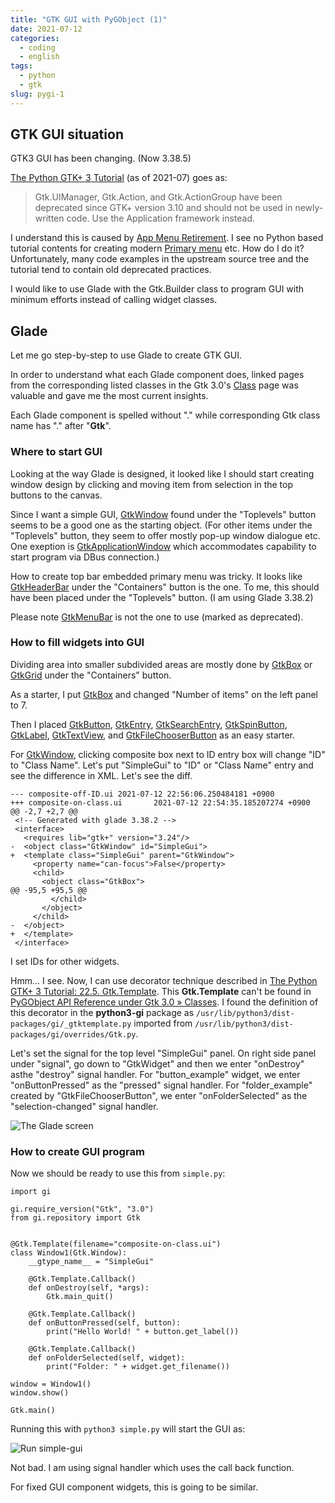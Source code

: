```yaml
---
title: "GTK GUI with PyGObject (1)"
date: 2021-07-12
categories:
  - coding
  - english
tags:
  - python
  - gtk
slug: pygi-1
---
```


## GTK GUI situation

GTK3 GUI has been changing.  (Now 3.38.5)

[The Python GTK+ 3 Tutorial](https://python-gtk-3-tutorial.readthedocs.io/en/latest/menus.html)
(as of 2021-07) goes as:

> Gtk.UIManager, Gtk.Action, and Gtk.ActionGroup have been deprecated since
> GTK+ version 3.10 and should not be used in newly-written code. Use the
> Application framework instead.

I understand this is caused by
[App Menu Retirement](https://gitlab.gnome.org/GNOME/Initiatives/-/wikis/App-Menu-Retirement).
I see no Python based tutorial contents for creating modern
[Primary menu](https://developer.gnome.org/hig/stable/primary-menus.html.en)
etc.  How do I do it?
Unfortunately, many code examples
in the upstream source tree and the tutorial tend to contain old deprecated
practices.

I would like to use Glade with the Gtk.Builder class to program GUI with
minimum efforts instead of calling widget classes.

## Glade

Let me go step-by-step to use Glade to create GTK GUI.

In order to understand what each Glade component does, linked pages from the
corresponding listed classes in the Gtk 3.0's
[Class](https://lazka.github.io/pgi-docs/Gtk-3.0/class.html) page was
valuable and gave me the most current insights.

Each Glade component is spelled without "." while corresponding Gtk class name
has "." after "__Gtk__".

### Where to start GUI

Looking at the way Glade is designed, it looked like I should start creating
window design by clicking and moving item from selection in the top buttons to
the canvas.

Since I want a simple GUI,
[GtkWindow](https://lazka.github.io/pgi-docs/Gtk-3.0/classes/Window.html)
found under the "Toplevels" button seems to be a good one as the starting
object.  (For other items under the "Toplevels" button, they seem to offer
mostly pop-up window dialogue etc.  One exeption is
[GtkApplicationWindow](https://lazka.github.io/pgi-docs/Gtk-3.0/classes/ApplicationWindow.html)
which accommodates capability to start program via DBus connection.)

How to create top bar embedded primary menu was tricky.  It looks like
[GtkHeaderBar](https://lazka.github.io/pgi-docs/Gtk-3.0/classes/HeaderBar.html)
under the "Containers" button is the one.   To me, this should have been placed
under the "Toplevels" button. (I am using Glade 3.38.2)

Please note
[GtkMenuBar](https://lazka.github.io/pgi-docs/Gtk-3.0/classes/MenuBar.html)
is not the one to use (marked as deprecated).

### How to fill widgets into GUI

Dividing area into smaller subdivided areas are mostly done by
[GtkBox](https://lazka.github.io/pgi-docs/Gtk-3.0/classes/Box.html)
or
[GtkGrid](https://lazka.github.io/pgi-docs/Gtk-3.0/classes/Grid.html)
under the "Containers" button.

As a starter, I put
[GtkBox](https://lazka.github.io/pgi-docs/Gtk-3.0/classes/Box.html)
and changed "Number of items" on the left panel to 7.

Then I placed
[GtkButton](https://lazka.github.io/pgi-docs/Gtk-3.0/classes/Button.html),
[GtkEntry](https://lazka.github.io/pgi-docs/Gtk-3.0/classes/Entry.html),
[GtkSearchEntry](https://lazka.github.io/pgi-docs/Gtk-3.0/classes/SearchEntry.html),
[GtkSpinButton](https://lazka.github.io/pgi-docs/Gtk-3.0/classes/SpinButton.html),
[GtkLabel](https://lazka.github.io/pgi-docs/Gtk-3.0/classes/Label.html),
[GtkTextView](https://lazka.github.io/pgi-docs/Gtk-3.0/classes/TextView.html), and
[GtkFileChooserButton](https://lazka.github.io/pgi-docs/Gtk-3.0/classes/FileChooserButton.html)
as an easy starter.

For
[GtkWindow](https://lazka.github.io/pgi-docs/Gtk-3.0/classes/Window.html),
clicking composite box next to ID entry box will change "ID" to "Class Name".
Let's put "SimpleGui" to "ID" or "Class Name" entry and see the difference in
XML.  Let's see the diff.
```
--- composite-off-ID.ui 2021-07-12 22:56:06.250484181 +0900
+++ composite-on-class.ui       2021-07-12 22:54:35.185207274 +0900
@@ -2,7 +2,7 @@
 <!-- Generated with glade 3.38.2 -->
 <interface>
   <requires lib="gtk+" version="3.24"/>
-  <object class="GtkWindow" id="SimpleGui">
+  <template class="SimpleGui" parent="GtkWindow">
     <property name="can-focus">False</property>
     <child>
       <object class="GtkBox">
@@ -95,5 +95,5 @@
         </child>
       </object>
     </child>
-  </object>
+  </template>
 </interface>
```

I set IDs for other widgets.

Hmm... I see.  Now, I can use decorator technique described in
[The Python GTK+ 3 Tutorial: 22.5.  Gtk.Template](https://python-gtk-3-tutorial.readthedocs.io/en/latest/builder.html#gtk-template).
This __Gtk.Template__ can't be found in
[PyGObject API Reference under Gtk 3.0 » Classes](https://lazka.github.io/pgi-docs/Gtk-3.0/classes.html).
I found the definition of this decorator in the __python3-gi__ package as
`/usr/lib/python3/dist-packages/gi/_gtktemplate.py` imported from
`/usr/lib/python3/dist-packages/gi/overrides/Gtk.py`.


Let's set the signal for the top level "SimpleGui" panel.  On right side panel
under "signal", go down to "GtkWidget" and then we enter "onDestroy" asthe
"destroy" signal handler.  For "button_example" widget, we enter
"onButtonPressed" as the "pressed" signal handler.  For "folder_example"
created by "GtkFileChooserButton", we enter
"onFolderSelected" as the "selection-changed" signal handler. 

![The Glade screen](/img/simple-gui-glade.png)

### How to create GUI program

Now we should be ready to use this from `simple.py`:

```
import gi

gi.require_version("Gtk", "3.0")
from gi.repository import Gtk


@Gtk.Template(filename="composite-on-class.ui")
class Window1(Gtk.Window):
    __gtype_name__ = "SimpleGui"

    @Gtk.Template.Callback()
    def onDestroy(self, *args):
        Gtk.main_quit()

    @Gtk.Template.Callback()
    def onButtonPressed(self, button):
        print("Hello World! " + button.get_label())

    @Gtk.Template.Callback()
    def onFolderSelected(self, widget):
        print("Folder: " + widget.get_filename())

window = Window1()
window.show()

Gtk.main()
```

Running this with `python3 simple.py` will start the GUI as:

![Run simple-gui](/img/simple-gui-run.png)

Not bad.  I am using signal handler which uses the call back function.

For fixed GUI component widgets, this is going to be similar.

<!-- vim: set sw=2 sts=2 ai si et tw=79 ft=markdown: -->
